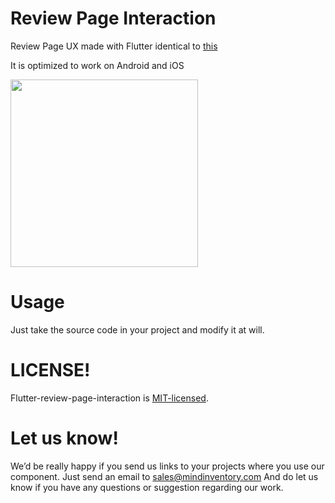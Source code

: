 # Review Page Interaction

Review Page UX made with Flutter identical to <a href="https://dribbble.com/shots/4332677-Review-Page-Interaction">this</a>

It is optimized to work on Android and iOS

<img src="/media/review.gif" width="300">

# Usage

Just take the source code in your project and modify it at will.

# LICENSE!

Flutter-review-page-interaction is [MIT-licensed](https://github.com/Mindinventory/Flutter-review-page-interaction/blob/master/LICENSE).

# Let us know!
We’d be really happy if you send us links to your projects where you use our component. Just send an email to sales@mindinventory.com And do let us know if you have any questions or suggestion regarding our work.

